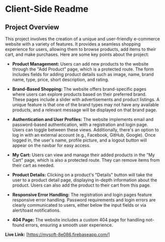 
# Client-Side Readme

## Project Overview
This project involves the creation of a unique and user-friendly e-commerce website with a variety of features. It provides a seamless shopping experience for users, allowing them to browse products, add items to their cart, and make purchases. Here are some key points about the project:


- **Product Management:** Users can add new products to the website through the "Add Product" page, which is a protected route. The form includes fields for adding product details such as image, name, brand name, type, price, short description, and rating. 

- **Brand-Based Shopping:** The website offers brand-specific pages where users can explore products based on their preferred brand. These pages include a slider with advertisements and product listings. A unique feature is that one of the brand types may not have any available products, and a relevant message will be displayed on that brand page.

- **Authentication and User Profiles:** The website implements email and password-based authentication, with a registration and login page. Users can toggle between these views. Additionally, there's an option to log in with an external account (e.g., Facebook, GitHub, Google). Once logged in, the user's name, profile picture, and a logout button will appear on the navbar for easy access.

- **My Cart:** Users can view and manage their added products in the "My Cart" page, which is also a protected route. They can remove items from their cart as needed.

- **Product Details:** Clicking on a product's "Details" button will take the user to a product detail page, displaying in-depth information about the product. Users can also add the product to their cart from this page.

- **Responsive Error Handling:** The registration and login pages feature responsive error handling. Password requirements and login errors are clearly communicated to users, either below the input fields or via alert/toast notifications.

- **404 Page:** The website includes a custom 404 page for handling not-found errors, ensuring a smooth user experience.

**Live Link:** [https://mysoft-8e086.firebaseapp.com/]

